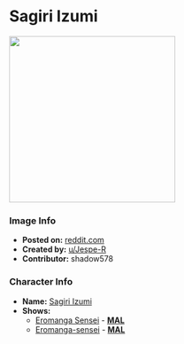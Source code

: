 # Sagiri Izumi

<img src="https://raw.githubusercontent.com/shadow578/Project-Padoru/master/Padoru/U_Jespe-R/eromanga-sensei-sagiri-izumi.png" height="300">

### Image Info
* **Posted on:**     [reddit.com](https://www.reddit.com/r/Padoru/comments/eqjsda/daily_padoru_18_sagiri_eromanga_sensei/)
* **Created by:**    [u/Jespe-R](https://github.com/shadow578/Project-Padoru/blob/master/table-of-contents/creators/uJespeR.md)
* **Contributor:**   shadow578

### Character Info
* **Name:**   [Sagiri Izumi](https://myanimelist.net/character/100993)
* **Shows:**
  * [Eromanga Sensei](https://github.com/shadow578/Project-Padoru/blob/master/table-of-contents/shows/EromangaSensei.md) - [__MAL__](https://myanimelist.net/anime/32901/Eromanga-sensei)
  * [Eromanga-sensei](https://github.com/shadow578/Project-Padoru/blob/master/table-of-contents/shows/Eromangasensei.md) - [__MAL__](https://myanimelist.net/manga/63271/Eromanga-sensei)


